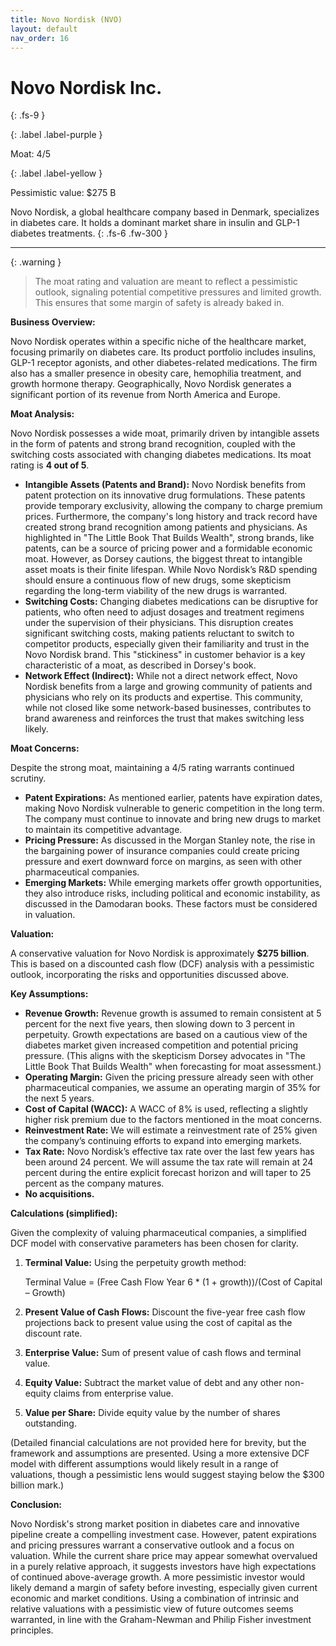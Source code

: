 ```yaml
---
title: Novo Nordisk (NVO)
layout: default
nav_order: 16
---
```


# Novo Nordisk Inc.
{: .fs-9 }

{: .label .label-purple }

Moat: 4/5

{: .label .label-yellow }

Pessimistic value: $275 B

Novo Nordisk, a global healthcare company based in Denmark, specializes in diabetes care. It holds a dominant market share in insulin and GLP-1 diabetes treatments.
{: .fs-6 .fw-300 }

---

{: .warning } 
>The moat rating and valuation are meant to reflect a pessimistic outlook, signaling potential competitive pressures and limited growth. This ensures that some margin of safety is already baked in.

**Business Overview:**

Novo Nordisk operates within a specific niche of the healthcare market, focusing primarily on diabetes care. Its product portfolio includes insulins, GLP-1 receptor agonists, and other diabetes-related medications. The firm also has a smaller presence in obesity care, hemophilia treatment, and growth hormone therapy. Geographically, Novo Nordisk generates a significant portion of its revenue from North America and Europe.


**Moat Analysis:**

Novo Nordisk possesses a wide moat, primarily driven by intangible assets in the form of patents and strong brand recognition, coupled with the switching costs associated with changing diabetes medications. Its moat rating is **4 out of 5**.

* **Intangible Assets (Patents and Brand):**  Novo Nordisk benefits from patent protection on its innovative drug formulations. These patents provide temporary exclusivity, allowing the company to charge premium prices.  Furthermore, the company's long history and track record have created strong brand recognition among patients and physicians.  As highlighted in "The Little Book That Builds Wealth", strong brands, like patents, can be a source of pricing power and a formidable economic moat. However, as Dorsey cautions, the biggest threat to intangible asset moats is their finite lifespan. While Novo Nordisk’s R&D spending should ensure a continuous flow of new drugs, some skepticism regarding the long-term viability of the new drugs is warranted.
* **Switching Costs:** Changing diabetes medications can be disruptive for patients, who often need to adjust dosages and treatment regimens under the supervision of their physicians. This disruption creates significant switching costs, making patients reluctant to switch to competitor products, especially given their familiarity and trust in the Novo Nordisk brand. This "stickiness" in customer behavior is a key characteristic of a moat, as described in Dorsey's book.
* **Network Effect (Indirect):**  While not a direct network effect, Novo Nordisk benefits from a large and growing community of patients and physicians who rely on its products and expertise. This community, while not closed like some network-based businesses, contributes to brand awareness and reinforces the trust that makes switching less likely. 

**Moat Concerns:**

Despite the strong moat, maintaining a 4/5 rating warrants continued scrutiny.

* **Patent Expirations:**  As mentioned earlier, patents have expiration dates, making Novo Nordisk vulnerable to generic competition in the long term.  The company must continue to innovate and bring new drugs to market to maintain its competitive advantage.
* **Pricing Pressure:** As discussed in the Morgan Stanley note, the rise in the bargaining power of insurance companies could create pricing pressure and exert downward force on margins, as seen with other pharmaceutical companies.
* **Emerging Markets:** While emerging markets offer growth opportunities, they also introduce risks, including political and economic instability, as discussed in the Damodaran books. These factors must be considered in valuation.

**Valuation:**

A conservative valuation for Novo Nordisk is approximately **$275 billion**. This is based on a discounted cash flow (DCF) analysis with a pessimistic outlook, incorporating the risks and opportunities discussed above.

**Key Assumptions:**

* **Revenue Growth:**  Revenue growth is assumed to remain consistent at 5 percent for the next five years, then slowing down to 3 percent in perpetuity.  Growth expectations are based on a cautious view of the diabetes market given increased competition and potential pricing pressure.  (This aligns with the skepticism Dorsey advocates in "The Little Book That Builds Wealth" when forecasting for moat assessment.)
* **Operating Margin:** Given the pricing pressure already seen with other pharmaceutical companies, we assume an operating margin of 35% for the next 5 years.
* **Cost of Capital (WACC):**  A WACC of 8% is used, reflecting a slightly higher risk premium due to the factors mentioned in the moat concerns. 
* **Reinvestment Rate:** We will estimate a reinvestment rate of 25% given the company’s continuing efforts to expand into emerging markets.
* **Tax Rate:** Novo Nordisk’s effective tax rate over the last few years has been around 24 percent. We will assume the tax rate will remain at 24 percent during the entire explicit forecast horizon and will taper to 25 percent as the company matures.
* **No acquisitions.**

**Calculations (simplified):**

Given the complexity of valuing pharmaceutical companies, a simplified DCF model with conservative parameters has been chosen for clarity.

1. **Terminal Value:**  Using the perpetuity growth method:

   Terminal Value = (Free Cash Flow Year 6 * (1 + growth))/(Cost of Capital – Growth)

2. **Present Value of Cash Flows:** Discount the five-year free cash flow projections back to present value using the cost of capital as the discount rate.

3. **Enterprise Value:** Sum of present value of cash flows and terminal value.

4. **Equity Value:** Subtract the market value of debt and any other non-equity claims from enterprise value.

5. **Value per Share:** Divide equity value by the number of shares outstanding.

(Detailed financial calculations are not provided here for brevity, but the framework and assumptions are presented.  Using a more extensive DCF model with different assumptions would likely result in a range of valuations, though a pessimistic lens would suggest staying below the $300 billion mark.)

**Conclusion:**

Novo Nordisk's strong market position in diabetes care and innovative pipeline create a compelling investment case. However, patent expirations and pricing pressures warrant a conservative outlook and a focus on valuation. While the current share price may appear somewhat overvalued in a purely relative approach, it suggests investors have high expectations of continued above-average growth. A more pessimistic investor would likely demand a margin of safety before investing, especially given current economic and market conditions. Using a combination of intrinsic and relative valuations with a pessimistic view of future outcomes seems warranted, in line with the Graham-Newman and Philip Fisher investment principles.

